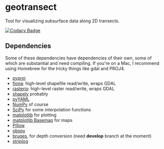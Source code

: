 # geotransect
Tool for visualizing subsurface data along 2D transects.

[![Codacy Badge](https://www.codacy.com/project/badge/83d94f2a212c46b291c9e8c72ba6ed3f)](https://www.codacy.com/app/matt/geotransect_2)

## Dependencies
Some of these dependencies have dependencies of their own, some of which are substantial and need compiling. If you're on a Mac, I recommend using Homebrew for the tricky things like gdal and PROJ4.

- [pyproj](https://pypi.python.org/pypi/pyproj)
- [fiona](https://github.com/sgillies/fiona): high-level shapefile read/write, wraps GDAL
- [rasterio](https://github.com/sgillies/rasterio): high-level raster read/write, wraps GDAL
- [shapely](https://pypi.python.org/pypi/Shapely) probably
- [pyYAML](https://pypi.python.org/pypi/PyYAML)
- [NumPy](https://github.com/numpy/numpy) of course
- [SciPy](http://scipy.org/) for some interpolation functions
- [matplotlib](http://matplotlib.org/) for plotting
- [matplotlib Basemap](https://github.com/matplotlib/basemap) for maps
- [Pillow](http://pillow.readthedocs.org/installation.html)
- [obspy](https://github.com/obspy/obspy)
- [bruges](https://github.com/agile-geoscience/bruges/develop), for depth conversion (need **develop** branch at the moment)
- [striplog](https://github.com/agile-geoscience/striplog)
